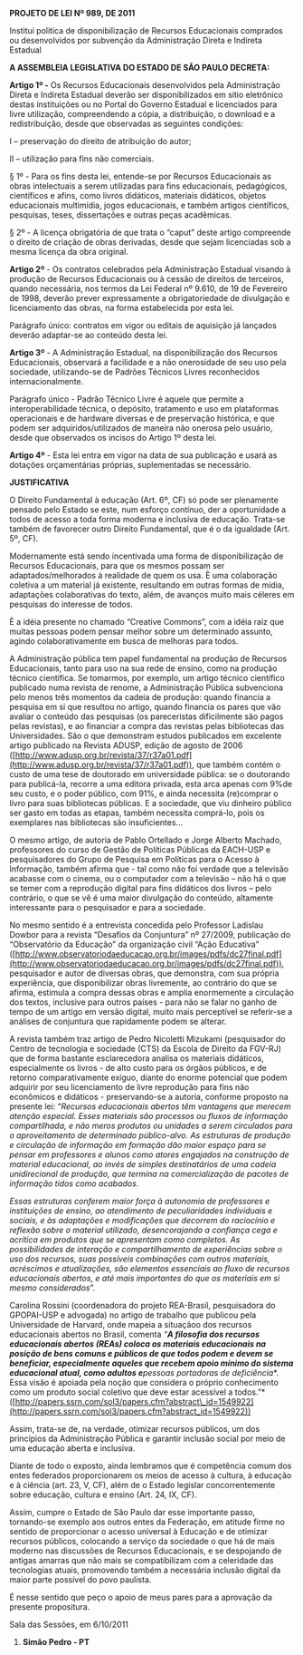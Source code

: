   

**PROJETO DE LEI Nº 989, DE 2011**

  

Institui política de disponibilização de Recursos Educacionais comprados
ou desenvolvidos por subvenção da Administração Direta e Indireta
Estadual

  

  

**A ASSEMBLEIA LEGISLATIVA DO ESTADO DE SÃO PAULO DECRETA:**

  

  

**Artigo 1º -** Os Recursos Educacionais desenvolvidos pela
Administração Direta e Indireta Estadual deverão ser disponibilizados em
sítio eletrônico destas instituições ou no Portal do Governo Estadual e
licenciados para livre utilização, compreendendo a cópia, a
distribuição, o download e a redistribuição, desde que observadas as
seguintes condições:

I – preservação do direito de atribuição do autor;

II – utilização para fins não comerciais.

§ 1º - Para os fins desta lei, entende-se por Recursos Educacionais as
obras intelectuais a serem utilizadas para fins educacionais,
pedagógicos, científicos e afins, como livros didáticos, materiais
didáticos, objetos educacionais multimídia, jogos educacionais, e também
artigos científicos, pesquisas, teses, dissertações e outras peças
acadêmicas.

§ 2º - A licença obrigatória de que trata o “caput” deste artigo
compreende o direito de criação de obras derivadas, desde que sejam
licenciadas sob a mesma licença da obra original.

  

**Artigo 2º** - Os contratos celebrados pela Administração Estadual
visando à produção de Recursos Educacionais ou à cessão de direitos de
terceiros, quando necessária, nos termos da Lei Federal nº 9.610, de 19
de Fevereiro de 1998, deverão prever expressamente a obrigatoriedade de
divulgação e licenciamento das obras, na forma estabelecida por esta
lei.

Parágrafo único: contratos em vigor ou editais de aquisição já lançados
deverão adaptar-se ao conteúdo desta lei.

  

**Artigo 3º** - A Administração Estadual, na disponibilização dos
Recursos Educacionais, observará a facilidade e a não onerosidade de seu
uso pela sociedade, utilizando-se de Padrões Técnicos Livres
reconhecidos internacionalmente.

Parágrafo único - Padrão Técnico Livre é aquele que permite a
interoperabilidade técnica, o depósito, tratamento e uso em plataformas
operacionais e de hardware diversas e de preservação histórica, e que
podem ser adquiridos/utilizados de maneira não onerosa pelo usuário,
desde que observados os incisos do Artigo 1º desta lei.

  

**Artigo 4º** - Esta lei entra em vigor na data de sua publicação e
usará as dotações orçamentárias próprias, suplementadas se necessário.

  

  

**JUSTIFICATIVA**

  

  

O Direito Fundamental à educação (Art. 6º, CF) só pode ser plenamente
pensado pelo Estado se este, num esforço contínuo, der a oportunidade a
todos de acesso a toda forma moderna e inclusiva de educação. Trata-se
também de favorecer outro Direito Fundamental, que é o da igualdade
(Art. 5º, CF).

  

Modernamente está sendo incentivada uma forma de disponibilização de
Recursos Educacionais, para que os mesmos possam ser
adaptados/melhorados à realidade de quem os usa. È uma colaboração
coletiva a um material já existente, resultando em outras formas de
mídia, adaptações colaborativas do texto, além, de avanços muito mais
céleres em pesquisas do interesse de todos.

  

È a idéia presente no chamado “Creative Commons”, com a idéia raiz que
muitas pessoas podem pensar melhor sobre um determinado assunto, agindo
colaborativamente em busca de melhoras para todos.

  

A Administração pública tem papel fundamental na produção de Recursos
Educacionais, tanto para uso na sua rede de ensino, como na produção
técnico científica. Se tomarmos, por exemplo, um artigo técnico
científico publicado numa revista de renome, a Administração Pública
subvenciona pelo menos três momentos da cadeia de produção: quando
financia a pesquisa em si que resultou no artigo, quando financia os
pares que vão avaliar o conteúdo das pesquisas (os pareceristas
dificilmente são pagos pelas revistas), e ao financiar a compra das
revistas pelas bibliotecas das Universidades. São o que demonstram
estudos publicados em excelente artigo publicado na Revista ADUSP,
edição de agosto de 2006
([http://www.adusp.org.br/revista/37/r37a01.pdf](http://www.adusp.org.br/revista/37/r37a01.pdf)),
que também contém o custo de uma tese de doutorado em universidade
pública: se o doutorando para publicá-la, recorre a uma editora privada,
esta arca apenas com 9%de seu custo, e o poder público, com 91%, e ainda
necessita (re)comprar o livro para suas bibliotecas públicas. E a
sociedade, que viu dinheiro público ser gasto em todas as etapas, também
necessita comprá-lo, pois os exemplares nas bibliotecas são
insuficientes...

  

O mesmo artigo, de autoria de Pablo Ortellado e Jorge Alberto Machado,
professores do curso de Gestão de Políticas Públicas da EACH-USP e
pesquisadores do Grupo de Pesquisa em Políticas para o Acesso à
Informação, também afirma que - tal como não foi verdade que a televisão
acabasse com o cinema, ou o computador com a televisão – não há o que se
temer com a reprodução digital para fins didáticos dos livros – pelo
contrário, o que se vê é uma maior divulgação do conteúdo, altamente
interessante para o pesquisador e para a sociedade.

  

No mesmo sentido é a entrevista concedida pelo Professor Ladislau Dowbor
para a revista “Desafios da Conjuntura” nº 27/2009, publicação do
“Observatório da Educação” da organização civil “Ação Educativa”
([http://www.observatoriodaeducacao.org.br/images/pdfs/dc27final.pdf](http://www.observatoriodaeducacao.org.br/images/pdfs/dc27final.pdf)),
pesquisador e autor de diversas obras, que demonstra, com sua própria
experiência, que disponibilizar obras livremente, ao contrário do que se
afirma, estimula a compra dessas obras e amplia enormemente a circulação
dos textos, inclusive para outros países - para não se falar no ganho de
tempo de um artigo em versão digital, muito mais perceptível se
referir-se a análises de conjuntura que rapidamente podem se alterar.

  

A revista também traz artigo de Pedro Nicoletti Mizukami (pesquisador do
Centro de tecnologia e sociedade (CTS) da Escola de Direito da FGV-RJ)
que de forma bastante esclarecedora analisa os materiais didáticos,
especialmente os livros - de alto custo para os órgãos públicos, e de
retorno comparativamente exíguo, diante do enorme potencial que podem
adquirir por seu licenciamento de livre reprodução para fins não
econômicos e didáticos - preservando-se a autoria, conforme proposto na
presente lei: “*Recursos educacionais abertos têm vantagens que merecem
atenção especial. Esses materiais são processos ou fluxos de informação
compartilhada, e não meros produtos ou unidades a serem circulados para
o aproveitamento de determinado público-alvo. As estruturas de produção
e circulação de informação em formação dão maior espaço para se pensar
em professores e alunos como atores engajados na construção de material
educacional, ao invés de simples destinatários de uma cadeia
unidirecional de produção, que termina na comercialização de pacotes de
informação tidos como acabados.*

*Essas estruturas conferem maior força à autonomia de professores e
instituições de ensino, ao atendimento de peculiaridades individuais e
sociais, e às adaptações e modificações que decorrem do raciocínio e
reflexão sobre o material utilizado, desencorajando a confiança cega e
acrítica em produtos que se apresentam como completos. As possibilidades
de interação e compartilhamento de experiências sobre o uso dos
recursos, suas possíveis combinações com outros materiais, acréscimos e
atualizações, são elementos essenciais ao fluxo de recursos educacionais
abertos, e até mais importantes do que os materiais em si mesmo
considerados*”.

  

Carolina Rossini (coordenadora do projeto REA-Brasil, pesquisadora do
GPOPAI-USP e advogada) no artigo de trabalho que publicou pela
Universidade de Harvard, onde mapeia a situaçãoo dos recursos
educacionais abertos no Brasil, comenta *“**A filosofia dos recursos
educacionais abertos (REAs) coloca os materiais educacionais na posição
de bens comuns e públicos de que todos podem e devem se beneficiar,
especialmente aqueles que recebem apoio mínimo do sistema educacional
atual, como adultos e**pessoas portadoras de deficiência**. Essa visão é
apoiada pela noção que considera o próprio conhecimento como um produto
social coletivo que deve estar acessível a todos.”*
([http://papers.ssrn.com/sol3/papers.cfm?abstract\_id=1549922](http://papers.ssrn.com/sol3/papers.cfm?abstract_id=1549922))

  

Assim, trata-se de, na verdade, otimizar recursos públicos, um dos
princípios da Administração Pública e garantir inclusão social por meio
de uma educação aberta e inclusiva.

  

Diante de todo o exposto, ainda lembramos que é competência comum dos
entes federados proporcionarem os meios de acesso à cultura, à educação
e à ciência (art. 23, V, CF), além de o Estado legislar concorrentemente
sobre educação, cultura e ensino (Art. 24, IX, CF).

  

Assim, cumpre o Estado de São Paulo dar esse importante passo,
tornando-se exemplo aos outros entes da Federação, em atitude firme no
sentido de proporcionar o acesso universal à Educação e de otimizar
recursos públicos, colocando a serviço da sociedade o que há de mais
moderno nas discussões de Recursos Educacionais, e se despojando de
antigas amarras que não mais se compatibilizam com a celeridade das
tecnologias atuais, promovendo também a necessária inclusão digital da
maior parte possível do povo paulista.

  

É nesse sentido que peço o apoio de meus pares para a aprovação da
presente propositura.

  

  

  

  

Sala das Sessões, em 6/10/2011

  

  

  

  

  

1.  **Simão Pedro - PT**

  

